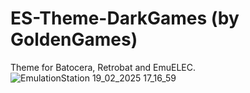 # ES-Theme-DarkGames (by GoldenGames)
Theme for Batocera, Retrobat and EmuELEC.
![EmulationStation 19_02_2025 17_16_59](https://github.com/user-attachments/assets/11d525ba-5710-42fc-af44-d9aa7ec4542a)
